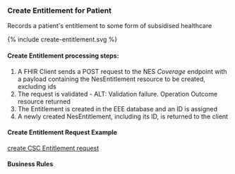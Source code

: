 

### Create Entitlement for Patient
Records a patient's entitlement to some form of subsidised healthcare


<div>
{% include create-entitlement.svg %}
</div>



####  Create Entitlement processing steps:

1. A FHIR Client sends a POST request to the NES *Coverage* endpoint with a payload containing the NesEntitlement resource to be created, excluding ids
2. The request is validated - ALT: Validation failure. Operation Outcome resource returned
3. The Entitlement is created in the EEE database and an ID is assigned
4. A newly created NesEntitlement, including its ID, is returned to the client



####  Create  Entitlement Request Example 
[create CSC Entitlement request](Coverage-entitlement-3.json.html)
#### Business  Rules




